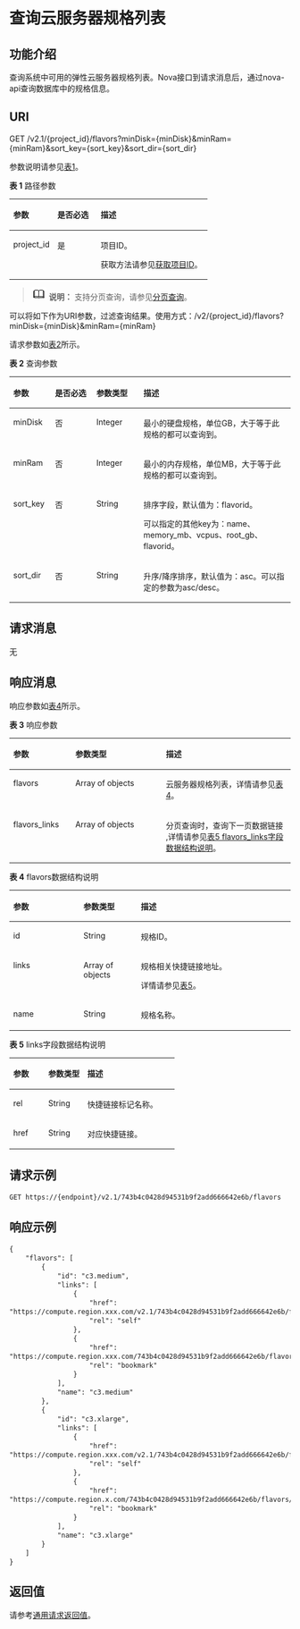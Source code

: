 # 查询云服务器规格列表<a name="ZH-CN_TOPIC_0065817705"></a>

## 功能介绍<a name="zh-cn_topic_0057973030_section20360452"></a>

查询系统中可用的弹性云服务器规格列表。Nova接口到请求消息后，通过nova-api查询数据库中的规格信息。

## URI<a name="zh-cn_topic_0057973030_section49026344"></a>

GET /v2.1/\{project\_id\}/flavors?minDisk=\{minDisk\}&minRam=\{minRam\}&sort\_key=\{sort\_key\}&sort\_dir=\{sort\_dir\}

参数说明请参见[表1](#zh-cn_topic_0057973030_table32475667)。

**表 1**  路径参数

<a name="zh-cn_topic_0057973030_table32475667"></a>
<table><thead align="left"><tr id="zh-cn_topic_0057973030_row44937496"><th class="cellrowborder" valign="top" width="22.24%" id="mcps1.2.4.1.1"><p id="p5187119"><a name="p5187119"></a><a name="p5187119"></a>参数</p>
</th>
<th class="cellrowborder" valign="top" width="21.87%" id="mcps1.2.4.1.2"><p id="p17503500"><a name="p17503500"></a><a name="p17503500"></a>是否必选</p>
</th>
<th class="cellrowborder" valign="top" width="55.88999999999999%" id="mcps1.2.4.1.3"><p id="p8497414"><a name="p8497414"></a><a name="p8497414"></a>描述</p>
</th>
</tr>
</thead>
<tbody><tr id="zh-cn_topic_0057973030_row1664874"><td class="cellrowborder" valign="top" width="22.24%" headers="mcps1.2.4.1.1 "><p id="zh-cn_topic_0057973030_p637140"><a name="zh-cn_topic_0057973030_p637140"></a><a name="zh-cn_topic_0057973030_p637140"></a>project_id</p>
</td>
<td class="cellrowborder" valign="top" width="21.87%" headers="mcps1.2.4.1.2 "><p id="zh-cn_topic_0057973030_p51608407"><a name="zh-cn_topic_0057973030_p51608407"></a><a name="zh-cn_topic_0057973030_p51608407"></a>是</p>
</td>
<td class="cellrowborder" valign="top" width="55.88999999999999%" headers="mcps1.2.4.1.3 "><p id="p37593705"><a name="p37593705"></a><a name="p37593705"></a>项目ID。</p>
<p id="p1180512217438"><a name="p1180512217438"></a><a name="p1180512217438"></a>获取方法请参见<a href="获取项目ID.md">获取项目ID</a>。</p>
</td>
</tr>
</tbody>
</table>

>![](public_sys-resources/icon-note.gif) **说明：** 
>支持分页查询，请参见[分页查询](分页查询.md)。

可以将如下作为URI参数，过滤查询结果。使用方式：/v2/\{project\_id\}/flavors?minDisk=\{minDisk\}&minRam=\{minRam\}

请求参数如[表2](#zh-cn_topic_0057973030_table714692)所示。

**表 2**  查询参数

<a name="zh-cn_topic_0057973030_table714692"></a>
<table><thead align="left"><tr id="zh-cn_topic_0057973030_row26530596"><th class="cellrowborder" valign="top" width="14.85%" id="mcps1.2.5.1.1"><p id="zh-cn_topic_0057973030_p1494644"><a name="zh-cn_topic_0057973030_p1494644"></a><a name="zh-cn_topic_0057973030_p1494644"></a>参数</p>
</th>
<th class="cellrowborder" valign="top" width="14.69%" id="mcps1.2.5.1.2"><p id="p07066410411"><a name="p07066410411"></a><a name="p07066410411"></a>是否必选</p>
</th>
<th class="cellrowborder" valign="top" width="16.76%" id="mcps1.2.5.1.3"><p id="zh-cn_topic_0057973030_p53957349"><a name="zh-cn_topic_0057973030_p53957349"></a><a name="zh-cn_topic_0057973030_p53957349"></a>参数类型</p>
</th>
<th class="cellrowborder" valign="top" width="53.7%" id="mcps1.2.5.1.4"><p id="zh-cn_topic_0057973030_p14912584"><a name="zh-cn_topic_0057973030_p14912584"></a><a name="zh-cn_topic_0057973030_p14912584"></a>描述</p>
</th>
</tr>
</thead>
<tbody><tr id="zh-cn_topic_0057973030_row67068683"><td class="cellrowborder" valign="top" width="14.85%" headers="mcps1.2.5.1.1 "><p id="zh-cn_topic_0057973030_p63854222"><a name="zh-cn_topic_0057973030_p63854222"></a><a name="zh-cn_topic_0057973030_p63854222"></a>minDisk</p>
</td>
<td class="cellrowborder" valign="top" width="14.69%" headers="mcps1.2.5.1.2 "><p id="p2070684134111"><a name="p2070684134111"></a><a name="p2070684134111"></a>否</p>
</td>
<td class="cellrowborder" valign="top" width="16.76%" headers="mcps1.2.5.1.3 "><p id="zh-cn_topic_0057973030_p4809465"><a name="zh-cn_topic_0057973030_p4809465"></a><a name="zh-cn_topic_0057973030_p4809465"></a>Integer</p>
</td>
<td class="cellrowborder" valign="top" width="53.7%" headers="mcps1.2.5.1.4 "><p id="zh-cn_topic_0057973030_p13737385"><a name="zh-cn_topic_0057973030_p13737385"></a><a name="zh-cn_topic_0057973030_p13737385"></a>最小的硬盘规格，单位GB，大于等于此规格的都可以查询到。</p>
</td>
</tr>
<tr id="zh-cn_topic_0057973030_row56527608"><td class="cellrowborder" valign="top" width="14.85%" headers="mcps1.2.5.1.1 "><p id="zh-cn_topic_0057973030_p15333556"><a name="zh-cn_topic_0057973030_p15333556"></a><a name="zh-cn_topic_0057973030_p15333556"></a>minRam</p>
</td>
<td class="cellrowborder" valign="top" width="14.69%" headers="mcps1.2.5.1.2 "><p id="p197071941144111"><a name="p197071941144111"></a><a name="p197071941144111"></a>否</p>
</td>
<td class="cellrowborder" valign="top" width="16.76%" headers="mcps1.2.5.1.3 "><p id="zh-cn_topic_0057973030_p34058557"><a name="zh-cn_topic_0057973030_p34058557"></a><a name="zh-cn_topic_0057973030_p34058557"></a>Integer</p>
</td>
<td class="cellrowborder" valign="top" width="53.7%" headers="mcps1.2.5.1.4 "><p id="zh-cn_topic_0057973030_p52787924"><a name="zh-cn_topic_0057973030_p52787924"></a><a name="zh-cn_topic_0057973030_p52787924"></a>最小的内存规格，单位MB，大于等于此规格的都可以查询到。</p>
</td>
</tr>
<tr id="zh-cn_topic_0057973030_row35021432"><td class="cellrowborder" valign="top" width="14.85%" headers="mcps1.2.5.1.1 "><p id="zh-cn_topic_0057973030_p18163716"><a name="zh-cn_topic_0057973030_p18163716"></a><a name="zh-cn_topic_0057973030_p18163716"></a>sort_key</p>
</td>
<td class="cellrowborder" valign="top" width="14.69%" headers="mcps1.2.5.1.2 "><p id="p157074413412"><a name="p157074413412"></a><a name="p157074413412"></a>否</p>
</td>
<td class="cellrowborder" valign="top" width="16.76%" headers="mcps1.2.5.1.3 "><p id="zh-cn_topic_0057973030_p61974917"><a name="zh-cn_topic_0057973030_p61974917"></a><a name="zh-cn_topic_0057973030_p61974917"></a>String</p>
</td>
<td class="cellrowborder" valign="top" width="53.7%" headers="mcps1.2.5.1.4 "><p id="p1085012527405"><a name="p1085012527405"></a><a name="p1085012527405"></a>排序字段，默认值为：flavorid。</p>
<p id="zh-cn_topic_0057973030_p4829829"><a name="zh-cn_topic_0057973030_p4829829"></a><a name="zh-cn_topic_0057973030_p4829829"></a>可以指定的其他key为：name、 memory_mb、vcpus、root_gb、flavorid。</p>
</td>
</tr>
<tr id="zh-cn_topic_0057973030_row43468468"><td class="cellrowborder" valign="top" width="14.85%" headers="mcps1.2.5.1.1 "><p id="zh-cn_topic_0057973030_p31284983"><a name="zh-cn_topic_0057973030_p31284983"></a><a name="zh-cn_topic_0057973030_p31284983"></a>sort_dir</p>
</td>
<td class="cellrowborder" valign="top" width="14.69%" headers="mcps1.2.5.1.2 "><p id="p1270710419411"><a name="p1270710419411"></a><a name="p1270710419411"></a>否</p>
</td>
<td class="cellrowborder" valign="top" width="16.76%" headers="mcps1.2.5.1.3 "><p id="zh-cn_topic_0057973030_p51055732"><a name="zh-cn_topic_0057973030_p51055732"></a><a name="zh-cn_topic_0057973030_p51055732"></a>String</p>
</td>
<td class="cellrowborder" valign="top" width="53.7%" headers="mcps1.2.5.1.4 "><p id="zh-cn_topic_0057973030_p36319798"><a name="zh-cn_topic_0057973030_p36319798"></a><a name="zh-cn_topic_0057973030_p36319798"></a>升序/降序排序，默认值为：asc。可以指定的参数为asc/desc。</p>
</td>
</tr>
</tbody>
</table>

## 请求消息<a name="section16555112313153"></a>

无

## 响应消息<a name="zh-cn_topic_0057973030_section9063995"></a>

响应参数如[表4](#zh-cn_topic_0057973030_table56222540)所示。

**表 3**  响应参数

<a name="table23477058"></a>
<table><thead align="left"><tr id="row2792905"><th class="cellrowborder" valign="top" width="22.052205220522055%" id="mcps1.2.4.1.1"><p id="p14248253101715"><a name="p14248253101715"></a><a name="p14248253101715"></a>参数</p>
</th>
<th class="cellrowborder" valign="top" width="32.20322032203221%" id="mcps1.2.4.1.2"><p id="p224810537176"><a name="p224810537176"></a><a name="p224810537176"></a>参数类型</p>
</th>
<th class="cellrowborder" valign="top" width="45.744574457445744%" id="mcps1.2.4.1.3"><p id="p17248653121717"><a name="p17248653121717"></a><a name="p17248653121717"></a>描述</p>
</th>
</tr>
</thead>
<tbody><tr id="row9994955"><td class="cellrowborder" valign="top" width="22.052205220522055%" headers="mcps1.2.4.1.1 "><p id="p4284989"><a name="p4284989"></a><a name="p4284989"></a>flavors</p>
</td>
<td class="cellrowborder" valign="top" width="32.20322032203221%" headers="mcps1.2.4.1.2 "><p id="p62312200"><a name="p62312200"></a><a name="p62312200"></a>Array of objects</p>
</td>
<td class="cellrowborder" valign="top" width="45.744574457445744%" headers="mcps1.2.4.1.3 "><p id="p127029403320"><a name="p127029403320"></a><a name="p127029403320"></a>云服务器规格列表，详情请参见<a href="#zh-cn_topic_0057973030_table56222540">表4</a>。</p>
</td>
</tr>
<tr id="row19878185610436"><td class="cellrowborder" valign="top" width="22.052205220522055%" headers="mcps1.2.4.1.1 "><p id="p187945610434"><a name="p187945610434"></a><a name="p187945610434"></a>flavors_links</p>
</td>
<td class="cellrowborder" valign="top" width="32.20322032203221%" headers="mcps1.2.4.1.2 "><p id="p0953191316483"><a name="p0953191316483"></a><a name="p0953191316483"></a>Array of objects</p>
</td>
<td class="cellrowborder" valign="top" width="45.744574457445744%" headers="mcps1.2.4.1.3 "><p id="p5483191813483"><a name="p5483191813483"></a><a name="p5483191813483"></a>分页查询时，查询下一页数据链接 ,详情请参见<a href="#zh-cn_topic_0057973030_table15913898194628">表5 flavors_links字段数据结构说明</a>。</p>
</td>
</tr>
</tbody>
</table>

**表 4**  flavors数据结构说明

<a name="zh-cn_topic_0057973030_table56222540"></a>
<table><thead align="left"><tr id="zh-cn_topic_0057973030_row14829771"><th class="cellrowborder" valign="top" width="24.95750424957504%" id="mcps1.2.4.1.1"><p id="p110452114597"><a name="p110452114597"></a><a name="p110452114597"></a>参数</p>
</th>
<th class="cellrowborder" valign="top" width="20.3979602039796%" id="mcps1.2.4.1.2"><p id="p71044217595"><a name="p71044217595"></a><a name="p71044217595"></a>参数类型</p>
</th>
<th class="cellrowborder" valign="top" width="54.64453554644535%" id="mcps1.2.4.1.3"><p id="p15104102175910"><a name="p15104102175910"></a><a name="p15104102175910"></a>描述</p>
</th>
</tr>
</thead>
<tbody><tr id="zh-cn_topic_0057973030_row37642492"><td class="cellrowborder" valign="top" width="24.95750424957504%" headers="mcps1.2.4.1.1 "><p id="zh-cn_topic_0057973030_p29143010"><a name="zh-cn_topic_0057973030_p29143010"></a><a name="zh-cn_topic_0057973030_p29143010"></a>id</p>
</td>
<td class="cellrowborder" valign="top" width="20.3979602039796%" headers="mcps1.2.4.1.2 "><p id="zh-cn_topic_0057973030_p11773580"><a name="zh-cn_topic_0057973030_p11773580"></a><a name="zh-cn_topic_0057973030_p11773580"></a>String</p>
</td>
<td class="cellrowborder" valign="top" width="54.64453554644535%" headers="mcps1.2.4.1.3 "><p id="zh-cn_topic_0057973030_p4157774"><a name="zh-cn_topic_0057973030_p4157774"></a><a name="zh-cn_topic_0057973030_p4157774"></a>规格ID。</p>
</td>
</tr>
<tr id="zh-cn_topic_0057973030_row37419966"><td class="cellrowborder" valign="top" width="24.95750424957504%" headers="mcps1.2.4.1.1 "><p id="zh-cn_topic_0057973030_p11118435"><a name="zh-cn_topic_0057973030_p11118435"></a><a name="zh-cn_topic_0057973030_p11118435"></a>links</p>
</td>
<td class="cellrowborder" valign="top" width="20.3979602039796%" headers="mcps1.2.4.1.2 "><p id="zh-cn_topic_0057973030_p28178065"><a name="zh-cn_topic_0057973030_p28178065"></a><a name="zh-cn_topic_0057973030_p28178065"></a>Array of objects</p>
</td>
<td class="cellrowborder" valign="top" width="54.64453554644535%" headers="mcps1.2.4.1.3 "><p id="zh-cn_topic_0057973030_p58474149"><a name="zh-cn_topic_0057973030_p58474149"></a><a name="zh-cn_topic_0057973030_p58474149"></a>规格相关快捷链接地址。</p>
<p id="zh-cn_topic_0057973030_p191091358102214"><a name="zh-cn_topic_0057973030_p191091358102214"></a><a name="zh-cn_topic_0057973030_p191091358102214"></a>详情请参见<a href="#zh-cn_topic_0057973030_table15913898194628">表5</a>。</p>
</td>
</tr>
<tr id="zh-cn_topic_0057973030_row56505297"><td class="cellrowborder" valign="top" width="24.95750424957504%" headers="mcps1.2.4.1.1 "><p id="zh-cn_topic_0057973030_p13526335"><a name="zh-cn_topic_0057973030_p13526335"></a><a name="zh-cn_topic_0057973030_p13526335"></a>name</p>
</td>
<td class="cellrowborder" valign="top" width="20.3979602039796%" headers="mcps1.2.4.1.2 "><p id="zh-cn_topic_0057973030_p21891354"><a name="zh-cn_topic_0057973030_p21891354"></a><a name="zh-cn_topic_0057973030_p21891354"></a>String</p>
</td>
<td class="cellrowborder" valign="top" width="54.64453554644535%" headers="mcps1.2.4.1.3 "><p id="zh-cn_topic_0057973030_p16205877"><a name="zh-cn_topic_0057973030_p16205877"></a><a name="zh-cn_topic_0057973030_p16205877"></a>规格名称。</p>
</td>
</tr>
</tbody>
</table>

**表 5**  links字段数据结构说明

<a name="zh-cn_topic_0057973030_table15913898194628"></a>
<table><thead align="left"><tr id="zh-cn_topic_0057973030_row37608132194628"><th class="cellrowborder" valign="top" width="21.18%" id="mcps1.2.4.1.1"><p id="p4900154420113"><a name="p4900154420113"></a><a name="p4900154420113"></a>参数</p>
</th>
<th class="cellrowborder" valign="top" width="23.62%" id="mcps1.2.4.1.2"><p id="p29006449111"><a name="p29006449111"></a><a name="p29006449111"></a>参数类型</p>
</th>
<th class="cellrowborder" valign="top" width="55.2%" id="mcps1.2.4.1.3"><p id="p139153449113"><a name="p139153449113"></a><a name="p139153449113"></a>描述</p>
</th>
</tr>
</thead>
<tbody><tr id="zh-cn_topic_0057973030_row17692319194628"><td class="cellrowborder" valign="top" width="21.18%" headers="mcps1.2.4.1.1 "><p id="zh-cn_topic_0057973030_p23791739194628"><a name="zh-cn_topic_0057973030_p23791739194628"></a><a name="zh-cn_topic_0057973030_p23791739194628"></a>rel</p>
</td>
<td class="cellrowborder" valign="top" width="23.62%" headers="mcps1.2.4.1.2 "><p id="zh-cn_topic_0057973030_p48082703194628"><a name="zh-cn_topic_0057973030_p48082703194628"></a><a name="zh-cn_topic_0057973030_p48082703194628"></a>String</p>
</td>
<td class="cellrowborder" valign="top" width="55.2%" headers="mcps1.2.4.1.3 "><p id="zh-cn_topic_0057973030_p2384900194628"><a name="zh-cn_topic_0057973030_p2384900194628"></a><a name="zh-cn_topic_0057973030_p2384900194628"></a>快捷链接标记名称。</p>
</td>
</tr>
<tr id="zh-cn_topic_0057973030_row21464106194628"><td class="cellrowborder" valign="top" width="21.18%" headers="mcps1.2.4.1.1 "><p id="zh-cn_topic_0057973030_p60871059194628"><a name="zh-cn_topic_0057973030_p60871059194628"></a><a name="zh-cn_topic_0057973030_p60871059194628"></a>href</p>
</td>
<td class="cellrowborder" valign="top" width="23.62%" headers="mcps1.2.4.1.2 "><p id="zh-cn_topic_0057973030_p31608752194628"><a name="zh-cn_topic_0057973030_p31608752194628"></a><a name="zh-cn_topic_0057973030_p31608752194628"></a>String</p>
</td>
<td class="cellrowborder" valign="top" width="55.2%" headers="mcps1.2.4.1.3 "><p id="zh-cn_topic_0057973030_p10172138194628"><a name="zh-cn_topic_0057973030_p10172138194628"></a><a name="zh-cn_topic_0057973030_p10172138194628"></a>对应快捷链接。</p>
</td>
</tr>
</tbody>
</table>

## 请求示例<a name="zh-cn_topic_0057973030_section14467097"></a>

```
GET https://{endpoint}/v2.1/743b4c0428d94531b9f2add666642e6b/flavors
```

## 响应示例<a name="section945413916318"></a>

```
{
    "flavors": [
        {
            "id": "c3.medium",
            "links": [
                {
                    "href": "https://compute.region.xxx.com/v2.1/743b4c0428d94531b9f2add666642e6b/flavors/c3.medium",
                    "rel": "self"
                },
                {
                    "href": "https://compute.region.xxx.com/743b4c0428d94531b9f2add666642e6b/flavors/c3.medium",
                    "rel": "bookmark"
                }
            ],
            "name": "c3.medium"
        },
        {
            "id": "c3.xlarge",
            "links": [
                {
                    "href": "https://compute.region.xxx.com/v2.1/743b4c0428d94531b9f2add666642e6b/flavors/c3.xlarge",
                    "rel": "self"
                },
                {
                    "href": "https://compute.region.x.com/743b4c0428d94531b9f2add666642e6b/flavors/c3.xlarge",
                    "rel": "bookmark"
                }
            ],
            "name": "c3.xlarge"
        }
    ]
}     
```

## 返回值<a name="zh-cn_topic_0057973030_zh-cn_topic_0020212692_section22960139"></a>

请参考[通用请求返回值](通用请求返回值.md)。

